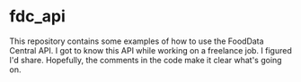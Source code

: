 # fdc_api

This repository contains some examples of how to use the FoodData
Central API. I got to know this API while working on a freelance job.
I figured I'd share. Hopefully, the comments in the code make it clear
what's going on.
